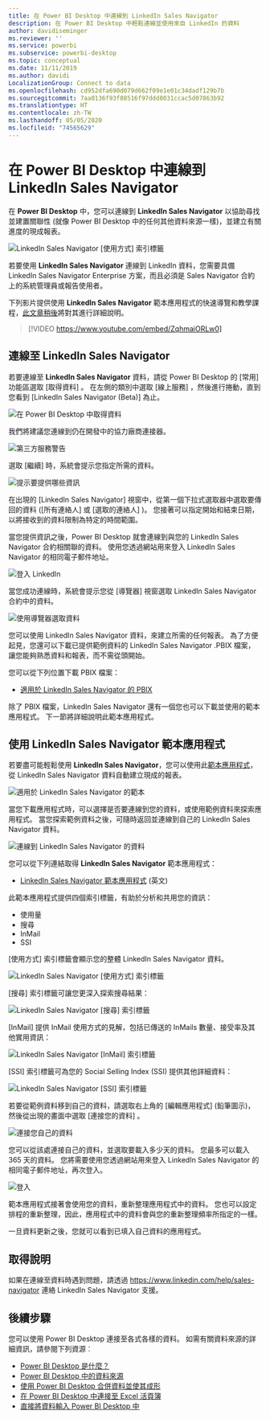 ```yaml
---
title: 在 Power BI Desktop 中連線到 LinkedIn Sales Navigator
description: 在 Power BI Desktop 中輕鬆連線並使用來自 LinkedIn 的資料
author: davidiseminger
ms.reviewer: ''
ms.service: powerbi
ms.subservice: powerbi-desktop
ms.topic: conceptual
ms.date: 11/11/2019
ms.author: davidi
LocalizationGroup: Connect to data
ms.openlocfilehash: cd952dfa690d079d662f09e1e01c34dadf129b7b
ms.sourcegitcommit: 7aa0136f93f88516f97ddd8031ccac5d07863b92
ms.translationtype: HT
ms.contentlocale: zh-TW
ms.lasthandoff: 05/05/2020
ms.locfileid: "74565629"
---
```

# <a name="connect-to-linkedin-sales-navigator-in-power-bi-desktop"></a>在 Power BI Desktop 中連線到 LinkedIn Sales Navigator

在 **Power BI Desktop** 中，您可以連線到 **LinkedIn Sales Navigator** 以協助尋找並建置關聯性 (就像 Power BI Desktop 中的任何其他資料來源一樣)，並建立有關進度的現成報表。

![LinkedIn Sales Navigator [使用方式] 索引標籤](media/desktop-connect-linkedin-sales-navigator/linkedin-sales-navigator-01.png)


若要使用 **LinkedIn Sales Navigator** 連線到 LinkedIn 資料，您需要具備 LinkedIn Sales Navigator Enterprise 方案，而且必須是 Sales Navigator 合約上的系統管理員或報告使用者。

下列影片提供使用 **LinkedIn Sales Navigator** 範本應用程式的快速導覽和教學課程，[此文章稍後](#using-the-linkedin-sales-navigator-template-app)將對其進行詳細說明。 

> [!VIDEO https://www.youtube.com/embed/ZqhmaiORLw0]

## <a name="connect-to-linkedin-sales-navigator"></a>連線至 LinkedIn Sales Navigator

若要連線至 **LinkedIn Sales Navigator** 資料，請從 Power BI Desktop 的 [常用]  功能區選取 [取得資料]  。 在左側的類別中選取 [線上服務]  ，然後進行捲動，直到您看到 [LinkedIn Sales Navigator (Beta)]  為止。

![在 Power BI Desktop 中取得資料](media/desktop-connect-linkedin-sales-navigator/linkedin-sales-navigator-02.png)

我們將建議您連線到仍在開發中的協力廠商連接器。 

![第三方服務警告](media/desktop-connect-linkedin-sales-navigator/linkedin-sales-navigator-03.png)

選取 [繼續]  時，系統會提示您指定所需的資料。

![提示要提供哪些資訊](media/desktop-connect-linkedin-sales-navigator/linkedin-sales-navigator-04.png)


在出現的 [LinkedIn Sales Navigator]  視窗中，從第一個下拉式選取器中選取要傳回的資料 ([所有連絡人]  或 [選取的連絡人]  )。 您接著可以指定開始和結束日期，以將接收到的資料限制為特定的時間範圍。

當您提供資訊之後，Power BI Desktop 就會連線到與您的 LinkedIn Sales Navigator 合約相關聯的資料。 使用您透過網站用來登入 LinkedIn Sales Navigator 的相同電子郵件地址。 

![登入 LinkedIn](media/desktop-connect-linkedin-sales-navigator/linkedin-sales-navigator-05.png)

當您成功連線時，系統會提示您從 [導覽器]  視窗選取 LinkedIn Sales Navigator 合約中的資料。

![使用導覽器選取資料](media/desktop-connect-linkedin-sales-navigator/linkedin-sales-navigator-09.png)

您可以使用 LinkedIn Sales Navigator 資料，來建立所需的任何報表。 為了方便起見，您還可以下載已提供範例資料的 LinkedIn Sales Navigator .PBIX 檔案，讓您能夠熟悉資料和報表，而不需從頭開始。

您可以從下列位置下載 PBIX 檔案：
* [適用於 LinkedIn Sales Navigator 的 PBIX](service-template-apps-samples.md)

除了 PBIX 檔案，LinkedIn Sales Navigator 還有一個您也可以下載並使用的範本應用程式。 下一節將詳細說明此範本應用程式。


## <a name="using-the-linkedin-sales-navigator-template-app"></a>使用 LinkedIn Sales Navigator 範本應用程式

若要盡可能輕鬆使用 **LinkedIn Sales Navigator**，您可以使用此[範本應用程式](service-template-apps-overview.md)，從 LinkedIn Sales Navigator 資料自動建立現成的報表。

![適用於 LinkedIn Sales Navigator 的範本](media/desktop-connect-linkedin-sales-navigator/linkedin-sales-navigator-10.png)

當您下載應用程式時，可以選擇是否要連線到您的資料，或使用範例資料來探索應用程式。 當您探索範例資料之後，可隨時返回並連線到自己的 LinkedIn Sales Navigator 資料。 

![連線到 LinkedIn Sales Navigator 的資料](media/desktop-connect-linkedin-sales-navigator/linkedin-sales-navigator-11.png)



您可以從下列連結取得 **LinkedIn Sales Navigator** 範本應用程式：
* [LinkedIn Sales Navigator 範本應用程式](https://appsource.microsoft.com/product/power-bi/pbi-contentpacks.linkedin_navigator-preview?flightCodes=17ad4c68-fbc5-4925-a351-139fd384ec33) \(英文\)

此範本應用程式提供四個索引標籤，有助於分析和共用您的資訊：

* 使用量
* 搜尋
* InMail
* SSI

[使用方式]  索引標籤會顯示您的整體 LinkedIn Sales Navigator 資料。

![LinkedIn Sales Navigator [使用方式] 索引標籤](media/desktop-connect-linkedin-sales-navigator/linkedin-sales-navigator-12.png)

[搜尋]  索引標籤可讓您更深入探索搜尋結果：

![LinkedIn Sales Navigator [搜尋] 索引標籤](media/desktop-connect-linkedin-sales-navigator/linkedin-sales-navigator-13.png)

[InMail]  提供 InMail 使用方式的見解，包括已傳送的 InMails 數量、接受率及其他實用資訊：

![LinkedIn Sales Navigator [InMail] 索引標籤](media/desktop-connect-linkedin-sales-navigator/linkedin-sales-navigator-14.png)

[SSI]  索引標籤可為您的 Social Selling Index (SSI) 提供其他詳細資料：

![LinkedIn Sales Navigator [SSI] 索引標籤](media/desktop-connect-linkedin-sales-navigator/linkedin-sales-navigator-15.png)

若要從範例資料移到自己的資料，請選取右上角的 [編輯應用程式]  (鉛筆圖示)，然後從出現的畫面中選取 [連接您的資料]  。

![連接您自己的資料](media/desktop-connect-linkedin-sales-navigator/linkedin-sales-navigator-16.png)

您可以從該處連接自己的資料，並選取要載入多少天的資料。 您最多可以載入 365 天的資料。 您將需要使用您透過網站用來登入 LinkedIn Sales Navigator 的相同電子郵件地址，再次登入。 

![登入](media/desktop-connect-linkedin-sales-navigator/linkedin-sales-navigator-17.png)

範本應用程式接著會使用您的資料，重新整理應用程式中的資料。 您也可以設定排程的重新整理，因此，應用程式中的資料會與您的重新整理頻率所指定的一樣。 

一旦資料更新之後，您就可以看到已填入自己資料的應用程式。

## <a name="getting-help"></a>取得說明

如果在連線至資料時遇到問題，請透過 https://www.linkedin.com/help/sales-navigator 連絡 LinkedIn Sales Navigator 支援。 

## <a name="next-steps"></a>後續步驟
您可以使用 Power BI Desktop 連接至各式各樣的資料。 如需有關資料來源的詳細資訊，請參閱下列資源︰

* [Power BI Desktop 是什麼？](desktop-what-is-desktop.md)
* [Power BI Desktop 中的資料來源](desktop-data-sources.md)
* [使用 Power BI Desktop 合併資料並使其成形](desktop-shape-and-combine-data.md)
* [在 Power BI Desktop 中連接至 Excel 活頁簿](desktop-connect-excel.md)   
* [直接將資料輸入 Power BI Desktop 中](desktop-enter-data-directly-into-desktop.md)   

